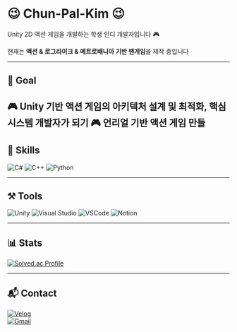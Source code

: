 # 😉 Chun-Pal-Kim 😉 

Unity 2D 액션 게임을 개발하는 학생 인디 개발자입니다 🎮  

현재는 **액션 & 로그라이크 & 메트로배니아 기반 팬게임**을 제작 중입니다


---

## 🎯 Goal  
🎮 Unity 기반 액션 게임의 아키텍처 설계 및 최적화, 핵심 시스템 개발자가 되기
🎮 언리얼 기반 액션 게임 만들
---

## 🧠 Skills

![C#](https://img.shields.io/badge/C%23-239120?style=for-the-badge&logo=c-sharp&logoColor=white)
![C++](https://img.shields.io/badge/C++-00599C?style=for-the-badge&logo=c%2B%2B&logoColor=white)
![Python](https://img.shields.io/badge/Python-3776AB?style=for-the-badge&logo=python&logoColor=white)

---

## ⚒ Tools

![Unity](https://img.shields.io/badge/Unity-100000?style=for-the-badge&logo=unity&logoColor=white)
![Visual Studio](https://img.shields.io/badge/Visual%20Studio-5C2D91?style=for-the-badge&logo=visualstudio&logoColor=white)
![VSCode](https://img.shields.io/badge/VSCode-007ACC?style=for-the-badge&logo=visualstudiocode&logoColor=white)
![Notion](https://img.shields.io/badge/Notion-000000?style=for-the-badge&logo=notion&logoColor=white)

---

## 📊 Stats

[![Solved.ac Profile](http://mazassumnida.wtf/api/v2/generate_badge?boj=lghpaul)](https://solved.ac/lghpaul/)

---

## 📬 Contact

[![Velog](https://img.shields.io/badge/Blog-Velog-20c997?style=for-the-badge&logo=velog&logoColor=white)](https://velog.io/@lghpaul)  
[![Gmail](https://img.shields.io/badge/email-ihonggu235@gmail.com-EA4335?style=flat&logo=gmail&logoColor=white)](mailto:ihonggu235@gmail.com)


